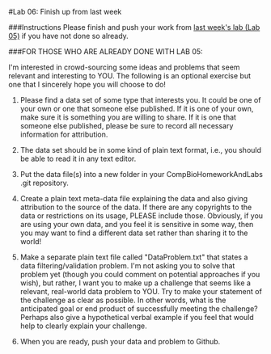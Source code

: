 #Lab 06: Finish up from last week###InstructionsPlease finish and push your work from [last week's lab (Lab 05)](https://github.com/flaxmans/CompBio_on_git/blob/master/Labs/Lab05/lab_05_LoopsAndConditionals.md) if you have not done so already.
###FOR THOSE WHO ARE ALREADY DONE WITH LAB 05:
I'm interested in crowd-sourcing some ideas and problems that seem relevant and interesting to YOU.  The following is an optional exercise but one that I sincerely hope you will choose to do!  
1. Please find a data set of some type that interests you.  It could be one of your own or one that someone else published.  If it is one of your own, make sure it is something you are willing to share.  If it is one that someone else published, please be sure to record all necessary information for attribution.
2. The data set should be in some kind of plain text format, i.e., you should be able to read it in any text editor.
3. Put the data file(s) into a new folder in your CompBioHomeworkAndLabs .git repository.
4. Create a plain text meta-data file explaining the data and also giving attribution to the source of the data.  If there are any copyrights to the data or restrictions on its usage, PLEASE include those. Obviously, if you are using your own data, and you feel it is sensitive in some way, then you may want to find a different data set rather than sharing it to the world!
5. Make a separate plain text file called "DataProblem.txt" that states a data filtering/validation problem.  I'm not asking you to solve that problem yet (though you could comment on potential approaches if you wish), but rather, I want you to make up a challenge that seems like a relevant, real-world data problem to YOU.  Try to make your statement of the challenge as clear as possible.  In other words, what is the anticipated goal or end product of successfully meeting the challenge?  Perhaps also give a hypothetical verbal example if you feel that would help to clearly explain your challenge.
6.  When you are ready, push your data and problem to Github.